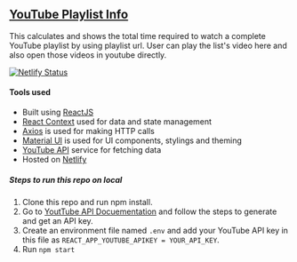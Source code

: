 ## [YouTube Playlist Info](https://youtube-playlist-info.netlify.app/)
This calculates and shows the total time required to watch a complete YouTube playlist by using playlist url.
User can play the list's video here and also open those videos in youtube directly.

[![Netlify Status](https://api.netlify.com/api/v1/badges/99d5f523-bd86-4224-88bb-089fff68cc9e/deploy-status)](https://app.netlify.com/sites/youtube-playlist-info/deploys)

#### Tools used
- Built using [ReactJS](https://reactjs.org/) 
- [React Context](https://reactjs.org/docs/context.html) used for data and state management
- [Axios](https://github.com/axios/axios) is used for making HTTP calls
- [Material UI](https://material-ui.com/) is used for UI components, stylings and theming
- [YouTube API](https://developers.google.com/youtube/v3) service for fetching data
- Hosted on [Netlify](https://www.netlify.com/)

##### Steps to run this repo on local
1. Clone this repo and run npm install.
2. Go to [YoutTube API Docuementation](https://developers.google.com/youtube/registering_an_application) and follow the steps to generate and get an API key.
3. Create an environment  file named `.env` and add your YouTube API key in this file as `REACT_APP_YOUTUBE_APIKEY = YOUR_API_KEY`.
4. Run `npm start`